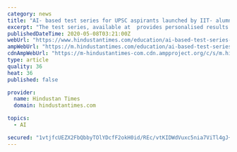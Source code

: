 ```yaml
---
category: news
title: "AI- based test series for UPSC aspirants launched by IIT- alumnus startup"
excerpt: "The test series, available at  provides personalised results and feedback to every single user and helps aspirants identify their blind spots and weak areas in each major subject of general studies."
publishedDateTime: 2020-05-08T03:21:00Z
webUrl: "https://www.hindustantimes.com/education/ai-based-test-series-for-upsc-aspirants-launched-by-iit-alumnus-startup/story-gdIKWreKABJYTn3mZdQQZI.html"
ampWebUrl: "https://m.hindustantimes.com/education/ai-based-test-series-for-upsc-aspirants-launched-by-iit-alumnus-startup/story-gdIKWreKABJYTn3mZdQQZI_amp.html"
cdnAmpWebUrl: "https://m-hindustantimes-com.cdn.ampproject.org/c/s/m.hindustantimes.com/education/ai-based-test-series-for-upsc-aspirants-launched-by-iit-alumnus-startup/story-gdIKWreKABJYTn3mZdQQZI_amp.html"
type: article
quality: 36
heat: 36
published: false

provider:
  name: Hindustan Times
  domain: hindustantimes.com

topics:
  - AI

secured: "1vtjfcUEZX2FbQbbyTOlYDcfF2okH0id/REc/vtKIDWdVuxc5nia7ViTl4gJ+PMhMphtqFI/BWaAxUuazxF1wKM2CPqbdk9/235JB/1TMFaFq1Nf9KGtaYn2wc3qN2MCX/X+cYs/mMqtoFpUaVF8/5k2mPlX5sWrgE4nVA2ePenAqqb5bBgSsQP33VeoHoSNt1DKaTwebh5th9eXRbqueXOb6CCouum1W1hXa3dZeO2PoDo/BWSCnUCv1TERmg1496pRiUETH5tTW7OXtFtrFxihwvhqyYU14ZtqcprDwWgMEh4WRlElFu2A6tuMOve8SL4zrMZ3IiCETbJ5Sw5tmNih7+nIOAbE12Llm1Y+1qsDCvbtbU3pQ1r/mDDKqoV/bHNtGODLgi9zr/AUJQWhVC2MTpY4yN/Mob3E0j0fkbSikDsuDxqS3xAecNWv+PNNy/OX0P2AdYQGIsrSS3NG3hW9QTLdxE7xdZUGaEm6yok=;I2/sPwRlRgFIRQZ7Q6RRvw=="
---
```


